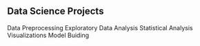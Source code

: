 ## Data Science Projects
Data Preprocessing
Exploratory Data Analysis
Statistical Analysis
Visualizations
Model Buiding
